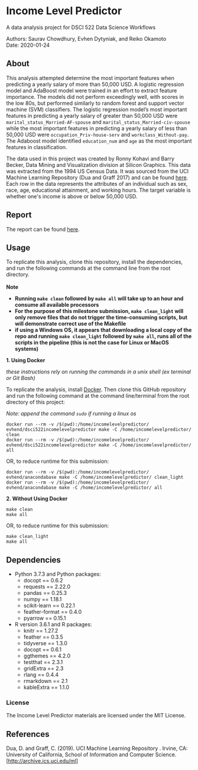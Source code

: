 # Income Level Predictor
A data analysis project for DSCI 522 Data Science Workflows

Authors: Saurav Chowdhury, Evhen Dytyniak, and Reiko Okamoto </br>
Date: 2020-01-24

## About

This analysis attempted determine the most important features when predicting a yearly salary of more than 50,000 USD. A logistic regression model and AdaBoost model were trained in an effort to extract feature importance. The models did not perform exceedingly well, with scores in the low 80s, but performed similarly to random forest and support vector machine (SVM) classifiers. The logistic regression model’s most important features in predicting a yearly salary of greater than 50,000 USD were `marital_status_Married-AF-spouse` and `marital_status_Married-civ-spouse` while the most important features in predicting a yearly salary of less than 50,000 USD were `occupation_Priv-house-serv` and `workclass_Without-pay`. The Adaboost model identified `education_num` and `age` as the most important features in classification.

The data used in this project was created by Ronny Kohavi and Barry Becker, Data Mining and Visualization division at Silicon Graphics. This data was extracted from the 1994 US Census Data. It was sourced from the UCI Machine Learning Repository (Dua and Graff 2017) and can be found [here](https://archive.ics.uci.edu/ml/datasets/adult). Each row in the data represents the attributes of an individual such as sex, race, age, educational attainment, and working hours. The target variable is whether one's income is above or below 50,000 USD.  
## Report
The report can be found [here](https://ubc-mds.github.io/DSCI_522_group-307/doc/income_level_report.html).

## Usage
To replicate this analysis, clone this repository, install the dependencies, and run the following commands at the command line from the root directory.  
</br>
__Note__  
- __Running `make clean` followed by `make all` will take up to an hour and consume all available processors__    
- __For the purpose of this milestone submission, `make clean_light` will only remove files that do not trigger the time-consuming scripts, but will demonstrate correct use of the Makefile__   
- __if using a Windows OS, it appears that downloading a local copy of the repo and running `make clean_light` followed by `make all`, runs all of the scripts in the pipeline (this is not the case for Linux or MacOS systems)__  

__1. Using Docker__ 

_these instructions rely on running the commands in a unix shell (ex terminal or Git Bash)_ 

To replicate the analysis, install [Docker](https://www.docker.com/get-started). Then clone this GitHub repository and run the following command at the command line/terminal from the root directory of this project:

_Note: append the command `sudo` if running a linux os_ 

```
docker run --rm -v /$(pwd):/home/incomelevelpredictor/ evhend/dsci522incomelevelpredictor make -C /home/incomelevelpredictor/ clean
docker run --rm -v /$(pwd):/home/incomelevelpredictor/ evhend/dsci522incomelevelpredictor make -C /home/incomelevelpredictor/ all
```

OR, to reduce runtime for this submission:
```
docker run --rm -v /$(pwd):/home/incomelevelpredictor/ evhend/anacondabase make -C /home/incomelevelpredictor/ clean_light
docker run --rm -v /$(pwd):/home/incomelevelpredictor/ evhend/anacondabase make -C /home/incomelevelpredictor/ all
```

__2. Without Using Docker__ 

```
make clean
make all
```
OR, to reduce runtime for this submission:
```
make clean_light
make all
```


## Dependencies
- Python 3.7.3 and Python packages:
    - docopt == 0.6.2
    - requests == 2.22.0
    - pandas == 0.25.3
    - numpy ==  1.18.1
    - scikit-learn == 0.22.1
    - feather-format == 0.4.0
    - pyarrow == 0.15.1
- R version 3.6.1 and R packages:
    - knitr == 1.27.2
    - feather == 0.3.5
    - tidyverse == 1.3.0
    - docopt == 0.6.1
    - ggthemes == 4.2.0
    - testthat == 2.3.1
    - gridExtra == 2.3
    - rlang == 0.4.4
    - rmarkdown == 2.1
    - kableExtra == 1.1.0
    
### License

The Income Level Predictor materials are licensed under the MIT License.

## References

Dua, D. and Graff, C. (2019). UCI Machine Learning Repository . Irvine, CA: University of California, School of Information and Computer Science. [http://archive.ics.uci.edu/ml]

